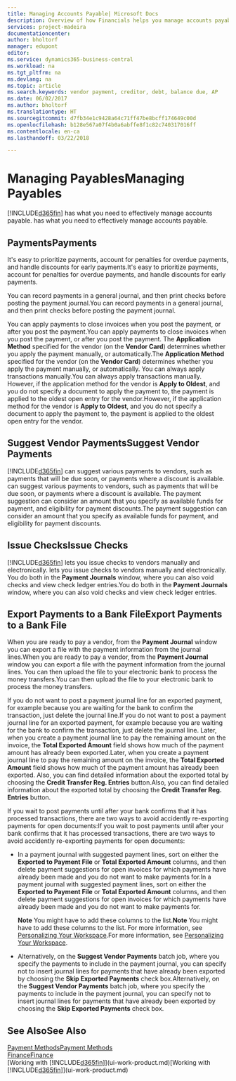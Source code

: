 ```yaml
---
title: Managing Accounts Payable| Microsoft Docs
description: Overview of how Financials helps you manage accounts payable (AP), including vendor payments, creditors, debt, and balance due.
services: project-madeira
documentationcenter: 
author: bholtorf
manager: edupont
editor: 
ms.service: dynamics365-business-central
ms.workload: na
ms.tgt_pltfrm: na
ms.devlang: na
ms.topic: article
ms.search.keywords: vendor payment, creditor, debt, balance due, AP
ms.date: 06/02/2017
ms.author: bholtorf
ms.translationtype: HT
ms.sourcegitcommit: d7fb34e1c9428a64c71ff47be8bcff174649c00d
ms.openlocfilehash: b128e567a07f4b0a6abffe8f1c82c740317016ff
ms.contentlocale: en-ca
ms.lasthandoff: 03/22/2018

---
```

# <a name="managing-payables"></a><span data-ttu-id="9464b-103">Managing Payables</span><span class="sxs-lookup"><span data-stu-id="9464b-103">Managing Payables</span></span>
[!INCLUDE[d365fin](includes/d365fin_md.md)]<span data-ttu-id="9464b-104"> has what you need to effectively manage accounts payable.</span><span class="sxs-lookup"><span data-stu-id="9464b-104"> has what you need to effectively manage accounts payable.</span></span>  

## <a name="payments"></a><span data-ttu-id="9464b-105">Payments</span><span class="sxs-lookup"><span data-stu-id="9464b-105">Payments</span></span>
<span data-ttu-id="9464b-106">It's easy to prioritize payments, account for penalties for overdue payments, and handle discounts for early payments.</span><span class="sxs-lookup"><span data-stu-id="9464b-106">It's easy to prioritize payments, account for penalties for overdue payments, and handle discounts for early payments.</span></span>

<span data-ttu-id="9464b-107">You can record payments in a general journal, and then print checks before posting the payment journal.</span><span class="sxs-lookup"><span data-stu-id="9464b-107">You can record payments in a general journal, and then print checks before posting the payment journal.</span></span>

<span data-ttu-id="9464b-108">You can apply payments to close invoices when you post the payment, or after you post the payment.</span><span class="sxs-lookup"><span data-stu-id="9464b-108">You can apply payments to close invoices when you post the payment, or after you post the payment.</span></span> <span data-ttu-id="9464b-109">The **Application Method** specified for the vendor (on the **Vendor Card**) determines whether you apply the payment manually, or automatically.</span><span class="sxs-lookup"><span data-stu-id="9464b-109">The **Application Method** specified for the vendor (on the **Vendor Card**) determines whether you apply the payment manually, or automatically.</span></span> <span data-ttu-id="9464b-110">You can always apply transactions manually.</span><span class="sxs-lookup"><span data-stu-id="9464b-110">You can always apply transactions manually.</span></span> <span data-ttu-id="9464b-111">However, if the application method for the vendor is **Apply to Oldest**, and you do not specify a document to apply the payment to, the payment is applied to the oldest open entry for the vendor.</span><span class="sxs-lookup"><span data-stu-id="9464b-111">However, if the application method for the vendor is **Apply to Oldest**, and you do not specify a document to apply the payment to, the payment is applied to the oldest open entry for the vendor.</span></span>

## <a name="suggest-vendor-payments"></a><span data-ttu-id="9464b-112">Suggest Vendor Payments</span><span class="sxs-lookup"><span data-stu-id="9464b-112">Suggest Vendor Payments</span></span>
[!INCLUDE[d365fin](includes/d365fin_md.md)]<span data-ttu-id="9464b-113"> can suggest various payments to vendors, such as payments that will be due soon, or payments where a discount is available.</span><span class="sxs-lookup"><span data-stu-id="9464b-113"> can suggest various payments to vendors, such as payments that will be due soon, or payments where a discount is available.</span></span> <span data-ttu-id="9464b-114">The payment suggestion can consider an amount that you specify as available funds for payment, and eligibility for payment discounts.</span><span class="sxs-lookup"><span data-stu-id="9464b-114">The payment suggestion can consider an amount that you specify as available funds for payment, and eligibility for payment discounts.</span></span>

## <a name="issue-checks"></a><span data-ttu-id="9464b-115">Issue Checks</span><span class="sxs-lookup"><span data-stu-id="9464b-115">Issue Checks</span></span>
[!INCLUDE[d365fin](includes/d365fin_md.md)]<span data-ttu-id="9464b-116"> lets you issue checks to vendors manually and electronically.</span><span class="sxs-lookup"><span data-stu-id="9464b-116"> lets you issue checks to vendors manually and electronically.</span></span> <span data-ttu-id="9464b-117">You do both in the **Payment Journals** window, where you can also void checks and view check ledger entries.</span><span class="sxs-lookup"><span data-stu-id="9464b-117">You do both in the **Payment Journals** window, where you can also void checks and view check ledger entries.</span></span>

## <a name="export-payments-to-a-bank-file"></a><span data-ttu-id="9464b-118">Export Payments to a Bank File</span><span class="sxs-lookup"><span data-stu-id="9464b-118">Export Payments to a Bank File</span></span>
<span data-ttu-id="9464b-119">When you are ready to pay a vendor, from the **Payment Journal** window you can export a file with the payment information from the journal lines.</span><span class="sxs-lookup"><span data-stu-id="9464b-119">When you are ready to pay a vendor, from the **Payment Journal** window you can export a file with the payment information from the journal lines.</span></span> <span data-ttu-id="9464b-120">You can then upload the file to your electronic bank to process the money transfers.</span><span class="sxs-lookup"><span data-stu-id="9464b-120">You can then upload the file to your electronic bank to process the money transfers.</span></span>

<span data-ttu-id="9464b-121">If you do not want to post a payment journal line for an exported payment, for example because you are waiting for the bank to confirm the transaction, just delete the journal line.</span><span class="sxs-lookup"><span data-stu-id="9464b-121">If you do not want to post a payment journal line for an exported payment, for example because you are waiting for the bank to confirm the transaction, just delete the journal line.</span></span> <span data-ttu-id="9464b-122">Later, when you create a payment journal line to pay the remaining amount on the invoice, the **Total Exported Amount** field shows how much of the payment amount has already been exported.</span><span class="sxs-lookup"><span data-stu-id="9464b-122">Later, when you create a payment journal line to pay the remaining amount on the invoice, the **Total Exported Amount** field shows how much of the payment amount has already been exported.</span></span> <span data-ttu-id="9464b-123">Also, you can find detailed information about the exported total by choosing the **Credit Transfer Reg. Entries** button.</span><span class="sxs-lookup"><span data-stu-id="9464b-123">Also, you can find detailed information about the exported total by choosing the **Credit Transfer Reg. Entries** button.</span></span>

<span data-ttu-id="9464b-124">If you wait to post payments until after your bank confirms that it has processed transactions, there are two ways to avoid accidently re-exporting payments for open documents:</span><span class="sxs-lookup"><span data-stu-id="9464b-124">If you wait to post payments until after your bank confirms that it has processed transactions, there are two ways to avoid accidently re-exporting payments for open documents:</span></span>  

* <span data-ttu-id="9464b-125">In a payment journal with suggested payment lines, sort on either the **Exported to Payment File** or **Total Exported Amount** columns, and then delete payment suggestions for open invoices for which payments have already been made and you do not want to make payments for.</span><span class="sxs-lookup"><span data-stu-id="9464b-125">In a payment journal with suggested payment lines, sort on either the **Exported to Payment File** or **Total Exported Amount** columns, and then delete payment suggestions for open invoices for which payments have already been made and you do not want to make payments for.</span></span>

    <span data-ttu-id="9464b-126">**Note** You might have to add these columns to the list.</span><span class="sxs-lookup"><span data-stu-id="9464b-126">**Note** You might have to add these columns to the list.</span></span> <span data-ttu-id="9464b-127">For more information, see [Personalizing Your Workspace](ui-personalization-user.md).</span><span class="sxs-lookup"><span data-stu-id="9464b-127">For more information, see [Personalizing Your Workspace](ui-personalization-user.md).</span></span>  
* <span data-ttu-id="9464b-128">Alternatively, on the **Suggest Vendor Payments** batch job, where you specify the payments to include in the payment journal, you can specify not to insert journal lines for payments that have already been exported by choosing the **Skip Exported Payments** check box.</span><span class="sxs-lookup"><span data-stu-id="9464b-128">Alternatively, on the **Suggest Vendor Payments** batch job, where you specify the payments to include in the payment journal, you can specify not to insert journal lines for payments that have already been exported by choosing the **Skip Exported Payments** check box.</span></span>

## <a name="see-also"></a><span data-ttu-id="9464b-129">See Also</span><span class="sxs-lookup"><span data-stu-id="9464b-129">See Also</span></span>
[<span data-ttu-id="9464b-130">Payment Methods</span><span class="sxs-lookup"><span data-stu-id="9464b-130">Payment Methods</span></span>](finance-payment-methods.md)  
[<span data-ttu-id="9464b-131">Finance</span><span class="sxs-lookup"><span data-stu-id="9464b-131">Finance</span></span>](finance.md)  
<span data-ttu-id="9464b-132">[Working with [!INCLUDE[d365fin](includes/d365fin_md.md)]](ui-work-product.md)</span><span class="sxs-lookup"><span data-stu-id="9464b-132">[Working with [!INCLUDE[d365fin](includes/d365fin_md.md)]](ui-work-product.md)</span></span>

